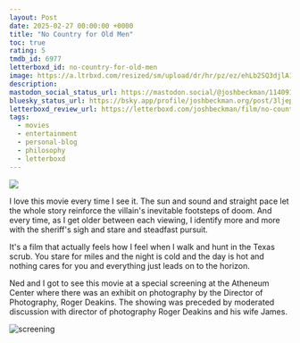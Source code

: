 ```yaml
---
layout: Post
date: 2025-02-27 00:00:00 +0000
title: "No Country for Old Men"
toc: true
rating: 5
tmdb_id: 6977
letterboxd_id: no-country-for-old-men
image: https://a.ltrbxd.com/resized/sm/upload/dr/hr/pz/ez/ehLb2SQ3djlA1FrQKbP2WO3VH09-0-600-0-900-crop.jpg?v=6489920a92
description: 
mastodon_social_status_url: https://mastodon.social/@joshbeckman/114091223477048170
bluesky_status_url: https://bsky.app/profile/joshbeckman.org/post/3ljeptsxiso2o
letterboxd_review_url: https://letterboxd.com/joshbeckman/film/no-country-for-old-men/
tags:
  - movies
  - entertainment
  - personal-blog
  - philosophy
  - letterboxd
---
```


 <p><img src="https://a.ltrbxd.com/resized/sm/upload/dr/hr/pz/ez/ehLb2SQ3djlA1FrQKbP2WO3VH09-0-600-0-900-crop.jpg?v=6489920a92"/></p> <p>I love this movie every time I see it. The sun and sound and straight pace let the whole story reinforce the villain's inevitable footsteps of doom. And every time, as I get older between each viewing, I identify more and more with the sheriff's sigh and stare and steadfast pursuit.</p><p>It's a film that actually feels how I feel when I walk and hunt in the Texas scrub. You stare for miles and the night is cold and the day is hot and nothing cares for you and everything just leads on to the horizon.</p> 

Ned and I got to see this movie at a special screening at the Atheneum Center where there was an exhibit on photography by the Director of Photography, Roger Deakins. The showing was preceded by moderated discussion with director of photography Roger Deakins and his wife James.

![screening](https://github.com/user-attachments/assets/f35ce491-08fd-4f8f-b009-983249fa860d)
